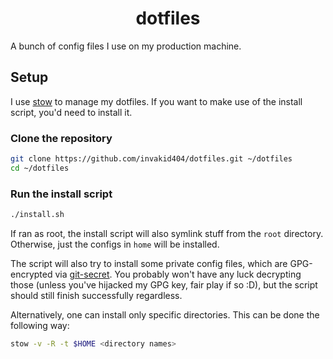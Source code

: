 <div align="center">
	<h1>dotfiles</h1>
</div>

A bunch of config files I use on my production machine.

## Setup

I use [stow](https://www.gnu.org/software/stow) to manage my dotfiles. If you want to make use of the install script, you'd need to install it.

### Clone the repository
```sh
git clone https://github.com/invakid404/dotfiles.git ~/dotfiles
cd ~/dotfiles
```

### Run the install script
```sh
./install.sh
```

If ran as root, the install script will also symlink stuff from the `root` directory. Otherwise, just the configs in `home` will be installed.

The script will also try to install some private config files, which are GPG-encrypted via [git-secret](https://github.com/sobolevn/git-secret). You probably won't have any luck decrypting those (unless you've hijacked my GPG key, fair play if so :D), but the script should still finish successfully regardless.

Alternatively, one can install only specific directories. This can be done the following way:
```sh
stow -v -R -t $HOME <directory names>
```
